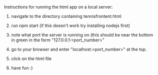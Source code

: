 Instructions for running the html app on a local server:

1) navigate to the directory containing tennisfrontent.html

2) run npm start (if this doesn't work try installing nodejs first)

3) note what port the server is running on (this should be near the bottom in green in the form "127.0.0.1:<port_number>"

4) go to your browser and enter "localhost:<port_number>" at the top.

5) click on the html file

6) have fun :)
